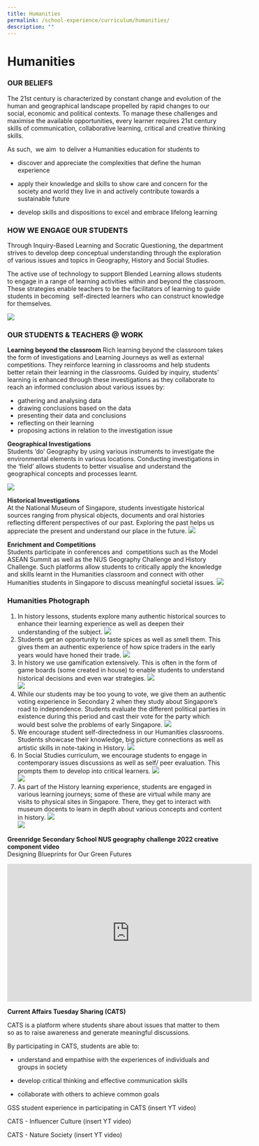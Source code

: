```yaml
---
title: Humanities
permalink: /school-experience/curriculum/humanities/
description: ""
---
```

# **Humanities**

### OUR BELIEFS

The 21st&nbsp;century is characterized by constant change and evolution of the human and geographical landscape propelled by rapid changes to our social, economic and political contexts. To manage these challenges and maximise the available opportunities, every learner requires 21st&nbsp;century skills of communication, collaborative learning, critical and creative thinking skills.&nbsp;

As such,&nbsp; we aim&nbsp; to deliver a Humanities education for students to&nbsp;

*   discover and appreciate the complexities that define the human experience
    
*   apply their knowledge and skills to show care and concern for the society and world they live in and actively contribute towards a sustainable future
    
*   develop skills and dispositions to excel and embrace lifelong learning
    

### HOW WE ENGAGE OUR STUDENTS

Through Inquiry-Based Learning and Socratic Questioning, the department strives to develop deep conceptual understanding through the exploration of various issues and topics in Geography, History and Social Studies.&nbsp;

The active use of technology to support Blended Learning allows students to engage in a range of learning activities within and beyond the classroom. These strategies enable teachers to be the facilitators of learning to guide students in becoming&nbsp; self-directed learners who can construct knowledge for themselves.

![](/images/Hum6.jpg)

### OUR STUDENTS &amp; TEACHERS @ WORK

**Learning beyond the classroom**
Rich learning beyond the classroom takes the form of investigations and Learning Journeys as well as external competitions. They reinforce learning in classrooms and help students better retain their learning in the classrooms. Guided by inquiry, students’ learning is enhanced through these investigations as they collaborate to reach an informed conclusion about various issues by:

*   gathering and analysing data&nbsp;
*   drawing conclusions based on the data
*   presenting their data and conclusions
*   reflecting on their learning&nbsp;
*   proposing actions in relation to the investigation issue

**Geographical Investigations**     
Students ‘do’ Geography by using various instruments to investigate the environmental elements in various locations. Conducting investigations in the ‘field’ allows students to better visualise and understand the geographical concepts and processes learnt.

![](/images/Hum2.jpg)

**Historical Investigations**     
At the National Museum of Singapore, students investigate historical sources ranging from physical objects, documents and oral histories reflecting different perspectives of our past. Exploring the past helps us appreciate the present and understand our place in the future.
![](/images/Hum6.jpg)


**Enrichment and Competitions**     
Students participate in conferences and&nbsp; competitions such as the Model ASEAN Summit as well as the NUS Geography Challenge and History Challenge. Such platforms allow students to critically apply the knowledge and skills learnt in the Humanities classroom and connect with other Humanities students in Singapore to discuss meaningful societal issues.
![](/images/Hum5.jpg)


### Humanities Photograph 

1.	In history lessons, students explore many authentic historical sources to enhance their learning experience as well as deepen their understanding of the subject. ![](/images/HUMANITIES2023/1%20exploring%20sources%20in%20history.jpeg)
2.	Students get an opportunity to taste spices as well as smell them. This gives them an authentic experience of how spice traders in the early years would have honed their trade. ![](/images/HUMANITIES2023/2%20tasting%20spices%20in%20history.jpeg)
3.	In history we use gamification extensively. This is often in the form of game boards (some created in house) to enable students to understand historical decisions and even war strategies. ![](/images/HUMANITIES2023/3%20gamification%20in%20history%20upper%20secondary.jpeg)<br> ![](/images/HUMANITIES2023/5%20gamification%20in%20history%20lower%20secondary.jpeg)
5.	While our students may be too young to vote, we give them an authentic voting experience in Secondary 2 when they study about Singapore’s road to independence. Students evaluate the different political parties in existence during this period and cast their vote for the party which would best solve the problems of early Singapore. 
![](/images/HUMANITIES2023/4%20authentic%20experiences%20in%20historyvoting.jpeg)
6. We encourage student self-directedness in our Humanities classrooms. Students showcase their knowledge, big picture connections as well as artistic skills in note-taking in History. ![](/images/HUMANITIES2023/6%20student%20self-directedness%20in%20note%20taking.jpeg)
7. In Social Studies curriculum, we encourage students to engage in contemporary issues discussions as well as self/ peer evaluation. This prompts them to develop into critical learners. ![](/images/HUMANITIES2023/7%20student%20self-directedness%20in%20social%20studies%20classrooms.jpeg)<br>
![](/images/HUMANITIES2023/8%20empowering%20students%20to%20lead%20discussions%20and%20evaluate%20peer%20work%20in%20social%20studies%20classrooms.jpeg)
9. As part of the History learning experience, students are engaged in various learning journeys; some of these are virtual while many are visits to physical sites in Singapore. There, they get to interact with museum docents to learn in depth about various concepts and content in history. ![](/images/HUMANITIES2023/10%20history%20lj%20to%20nms.jpeg)<br> ![](/images/HUMANITIES2023/11%20history%20lj.jpeg)



**Greenridge Secondary School NUS geography challenge 2022 creative component video**   
Designing Blueprints for Our Green Futures



<iframe width="560" height="315" src="https://www.youtube.com/embed/i20N1l976dw" title="YouTube video player" frameborder="0" allow="accelerometer; autoplay; clipboard-write; encrypted-media; gyroscope; picture-in-picture" allowfullscreen=""></iframe>


**Current Affairs Tuesday Sharing (CATS)**  

CATS is a platform where students share about issues that matter to them so as to raise awareness and generate meaningful discussions.

By participating in CATS, students are able to:

*   understand and empathise with the experiences of individuals and groups in society
    
*   develop critical thinking and effective communication skills
    
*   collaborate with others to achieve common goals


GSS student experience in participating in CATS
(insert YT video)

CATS - Influencer Culture
(insert YT video)

CATS - Nature Society
(insert YT video)